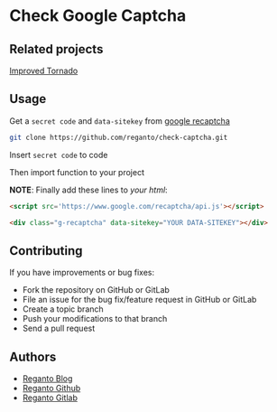 # Check Google Captcha


## Related projects
[Improved Tornado](https://github.com/reganto/tornado)


## Usage

Get a `secret code` and `data-sitekey` from [google recaptcha](https://www.google.com/recaptcha/intro/v3.html)

```bash
git clone https://github.com/reganto/check-captcha.git
```

Insert `secret code` to code

Then import function to your project


**NOTE**: Finally add these lines to *your html*:
```html
<script src='https://www.google.com/recaptcha/api.js'></script>
```
```html
<div class="g-recaptcha" data-sitekey="YOUR DATA-SITEKEY"></div>
```



## Contributing

If you have improvements or bug fixes:

* Fork the repository on GitHub or GitLab
* File an issue for the bug fix/feature request in GitHub or GitLab
* Create a topic branch
* Push your modifications to that branch
* Send a pull request

## Authors

* [Reganto Blog](http://reganto.blog.ir)
* [Reganto Github](https://github.com/reganto)
* [Reganto Gitlab](https://gitlab.com/reganto)